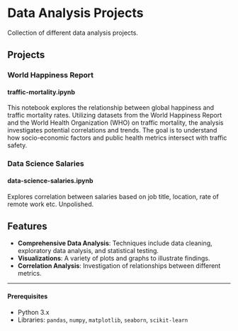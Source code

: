 # Data Analysis Projects

Collection of different data analysis projects.

## Projects


### World Happiness Report
#### traffic-mortality.ipynb

This notebook explores the relationship between global happiness and traffic mortality rates. Utilizing datasets from the World Happiness Report and the World Health Organization (WHO) on traffic mortality, the analysis investigates potential correlations and trends. The goal is to understand how socio-economic factors and public health metrics intersect with traffic safety.

### Data Science Salaries
#### data-science-salaries.ipynb

Explores correlation between salaries based on job title, location, rate of remote work etc. Unpolished. 


## Features

- **Comprehensive Data Analysis**: Techniques include data cleaning, exploratory data analysis, and statistical testing.
- **Visualizations**: A variety of plots and graphs to illustrate findings.
- **Correlation Analysis**: Investigation of relationships between different metrics.


---


#### Prerequisites
- Python 3.x
- Libraries: `pandas`, `numpy`, `matplotlib`, `seaborn`, `scikit-learn`
